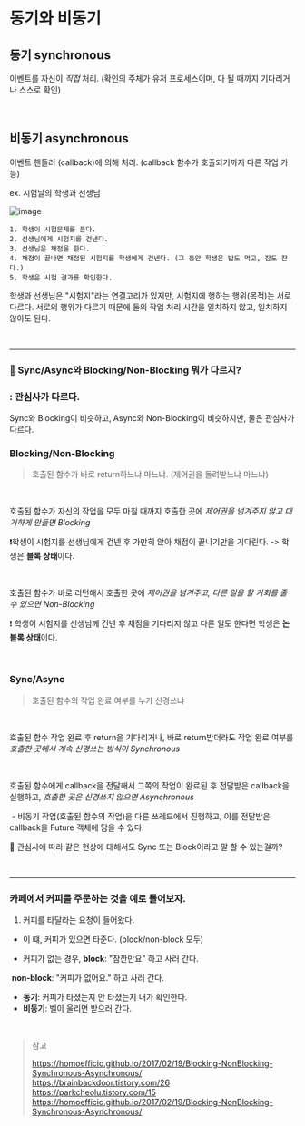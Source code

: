 # 동기와 비동기

## 동기 synchronous

이벤트를 자신이 *직접* 처리. (확인의 주체가 유저 프로세스이며, 다 될 때까지 기다리거나 스스로 확인)

<br/>

## 비동기 asynchronous

이벤트 핸들러 (callback)에 의해 처리. (callback 함수가 호출되기까지 다른 작업 가능)

ex. 시험날의 학생과 선생님

![image](https://user-images.githubusercontent.com/19922698/90335287-f0a91c00-e00e-11ea-8116-0b16ec950cb9.png)

```
1. 학생이 시험문제를 푼다.
2. 선생님에게 시험지를 건낸다.
3. 선생님은 채점을 한다.
4. 채점이 끝나면 채점된 시험지를 학생에게 건넨다. (그 동안 학생은 밥도 먹고, 잠도 잔다.)
5. 학생은 시험 결과를 확인한다.
```

학생과 선생님은 "시험지"라는 연결고리가 있지만, 시험지에 행하는 행위(목적)는 서로 다르다. 서로의 행위가 다르기 때문에 둘의 작업 처리 시간을 일치하지 않고, 일치하지 않아도 된다.



<br/>

---

### 🤔 Sync/Async와 Blocking/Non-Blocking 뭐가 다르지?

### : 관심사가 다르다.

Sync와 Blocking이 비슷하고, Async와 Non-Blocking이 비슷하지만, 둘은 관심사가 다르다.

### **Blocking/Non-Blocking**

>  호출된 함수가 바로 return하느냐 마느냐. (제어권을 돌려받느냐 마느냐)

<br/>

호출된 함수가 자신의 작업을 모두 마칠 때까지 호출한 곳에 *제어권을 넘겨주지 않고 대기하게 만들면 Blocking*

❗학생이 시험지를 선생님에게 건넨 후 가만히 앉아 채점이 끝나기만을 기다린다. -> 학생은 **블록 상태**이다.

<br/>

호출된 함수가 바로 리턴해서 호출한 곳에 *제어권을 넘겨주고, 다른 일을 할 기회를 줄 수 있으면 Non-Blocking*

❗️ 학생이 시험지를 선생님께 건넨 후 채점을 기다리지 않고 다른 일도 한다면 학생은 **논블록 상태**이다.

<br/>

### **Sync/Async**

> 호출된 함수의 작업 완료 여부를 누가 신경쓰냐

<br/>

호출된 함수 작업 완료 후 return을 기다리거나, 바로 return받더라도 작업 완료 여부를 *호출한 곳에서 계속 신경쓰는 방식이 Synchronous*

<br/>

호출된 함수에게 callback을 전달해서 그쪽의 작업이 완료된 후 전달받은 callback을 실행하고, *호출한 곳은 신경쓰지 않으면 Asynchronous*

​	- 비동기 작업(호출된 함수의 작업)을 다른 쓰레드에서 진행하고, 이를 전달받은 callback을 Future 객체에 담을 수 있다.



🤔 관심사에 따라 같은 현상에 대해서도 Sync 또는 Block이라고 말 할 수 있는걸까?

<br/>

---

### 카페에서 커피를 주문하는 것을 예로 들어보자.

1. 커피를 타달라는 요청이 들어왔다.

- 이 떄, 커피가 있으면 타준다. (block/non-block 모두)

- 커피가 없는 경우, **block**: "잠깐만요" 하고 사러 간다.

​						**non-block**: "커피가 없어요." 하고 사러 간다.

- **동기**: 커피가 타졌는지 안 타졌는지 내가 확인한다.
- **비동기**: 벨이 울리면 받으러 간다.



<br/>

> 참고
>
> https://homoefficio.github.io/2017/02/19/Blocking-NonBlocking-Synchronous-Asynchronous/  
> https://brainbackdoor.tistory.com/26  
> https://parkcheolu.tistory.com/15  
> https://homoefficio.github.io/2017/02/19/Blocking-NonBlocking-Synchronous-Asynchronous/  

